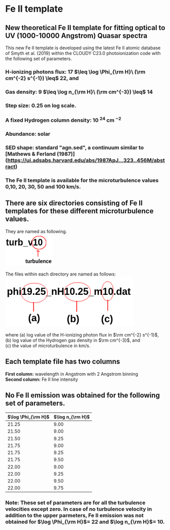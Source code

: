 # Fe II template
## New theoretical Fe II template for fitting optical to UV (1000-10000 Angstrom) Quasar spectra

This new Fe II template is developed using the latest Fe II atomic database of Smyth et al. (2019) within the CLOUDY C23.0 photoionization code with the following set of parameters.

### H-ionizing photons flux: 17 $\leq \log \Phi_{\rm H}\ (\rm cm^{-2} s^{-1}) \leq$ 22, and <br>
### Gas density: 9 $\leq \log n_{\rm H}\  (\rm cm^{-3}) \leq$ 14
### Step size: 0.25 on log scale. 
### A fixed Hydrogen column density: 10 $^{24}$ cm $^{-2}$ <br>
### Abundance: solar
### SED shape: standard "agn.sed", a continuum similar to  [Mathews & Ferland (1987)] (https://ui.adsabs.harvard.edu/abs/1987ApJ...323..456M/abstract)
### The Fe II template is available for the microturbulence values 0,10, 20, 30, 50 and 100 km/s.

## There are six directories consisting of Fe II templates for these different microturbulence values. 
They are named as following.<br>
<img src='folder_syntax.png' alt="directory naming" style="height: 100px; width:150px;"/>

The files within each directory are named as follows: <br>
<img src='./file_name.png' alt="template naming">

where (a) log value of the H-ionizing photon flux in $\rm cm^{-2} s^{-1}$, <br>
(b) log value of the Hydrogen gas density in $\rm cm^{-3}$, and <br>
(c) the value of microturbulence in km/s.  

## Each template file has two columns<br>
<b>First column:</b> wavelength in Angstrom with 2 Angstrom binning<br>
<b>Second column:</b> Fe II line intensity

## No Fe II emission was obtained for the following set of parameters. <br>

| $\log \Phi_{\rm H}$ | $\log n_{\rm H}$ |
|-------------------|----------------|
|   21.25  | 9.00 |
| 21.50  | 9.00 |
| 21.50  | 9.25 |
| 21.75  | 9.00 |
| 21.75  | 9.25 |
| 21.75  | 9.50 |
| 22.00  | 9.00 |
| 22.00  | 9.25 |
| 22.00  | 9.50 |
| 22.00  | 9.75 |

### Note: These set of parameters are for all the turbulence velocities except zero. In case of no turbulence velocity in addition to the upper parmeters, Fe II emission was not obtained for $\log \Phi_{\rm H}$= 22 and $\log n_{\rm H}$= 10.